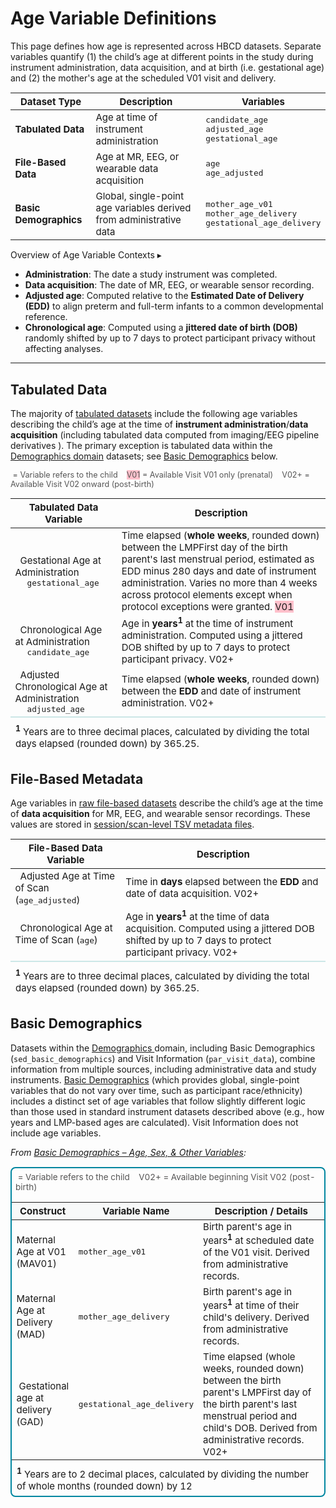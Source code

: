 # Age Variable Definitions

This page defines how age is represented across HBCD datasets. Separate variables quantify (1) the child’s age at different points in the study during instrument administration, data acquisition, and at birth (i.e. gestational age) and (2) the mother's age at the scheduled V01 visit and delivery. 

<table class="compact-table-no-vertical-lines" style="width: 100%; border-collapse: collapse; table-layout: fixed; font-size: 15px;">
<thead>
<tr>
<th><strong>Dataset Type</strong></th>
<th><strong>Description</strong></th>
<th><strong>Variables</strong></th>
</tr>
</thead>
<tbody>
<tr>
<td><strong>Tabulated Data</strong></td>
<td>Age at time of instrument administration</td>
<td><code>candidate_age</code><br><code>adjusted_age</code><br><code>gestational_age</code></td>
</tr>
<tr>
<td><strong>File-Based Data</strong></td>
<td>Age at MR, EEG, or wearable data acquisition</td>
<td><code>age</code><br><code>age_adjusted</code></td>
</tr>
<tr>
<td><strong>Basic Demographics</strong></td>
<td>Global, single-point age variables derived from administrative data</td>
<td><code>mother_age_v01</code><br><code>mother_age_delivery</code><br><code>gestational_age_delivery</code></td>
</tr>
</tbody>
</table>

<div id="age-contexts" class="table-banner" onclick="toggleCollapse(this)">
  <span class="emoji"><i style="font-size: 0.9em;" class="fa fa-circle-info"></i></span>
  <span class="text-with-link">
  <span class="text">Overview of Age Variable Contexts</span>
  <a class="anchor-link" href="#age-contexts" title="Copy link">
  <i class="fa-solid fa-link"></i>
  </a>
  </span>
  <span class="arrow">▸</span>
</div>
<div class="table-collapsible-content">
<ul>
<li><strong>Administration</strong>: The date a study instrument was completed.  </li>
<li><strong>Data acquisition</strong>: The date of MR, EEG, or wearable sensor recording.  </li>
<li><strong>Adjusted age</strong>: Computed relative to the <strong>Estimated Date of Delivery (EDD)</strong> to align preterm and full-term infants to a common developmental reference.  </li>
<li><strong>Chronological age</strong>: Computed using a <strong>jittered date of birth (DOB)</strong> randomly shifted by up to 7 days to protect participant privacy without affecting analyses.  </li>
</ul>
</div>

---

## <i class="fa-solid fa-table"></i> Tabulated Data

The majority of <a href="../../datacuration/phenotypes/" target="_blank">tabulated datasets</a> include the following age variables describing the child’s age at the time of **instrument administration**/**data acquisition** (including tabulated data computed from imaging/EEG pipeline derivatives <a href="../../datacuration/overview/#warning" target="_blank"><i style="font-size: 0.85em;" class="fa-solid fa-arrow-up-right-from-square"></i></a>). The primary exception is tabulated data within the <a href="../#demo" target="_blank">Demographics domain</a> datasets; see [Basic Demographics](#basic-demographics) below. 

<p style="font-size: 0.9em; color: #555;">
<i class="fa-solid fa-baby"></i>&nbsp;= Variable refers to the child &nbsp;&nbsp;
<span class="pill-badge" style="background-color: pink;">V01</span>&nbsp;= Available Visit V01 only (prenatal) &nbsp;&nbsp;
<span class="pill-badge">V02+</span>&nbsp;= Available Visit V02 onward (post-birth)
</p>
<table class="compact-table-no-vertical-lines" style="width: 100%; border-collapse: collapse; table-layout: fixed; font-size: 15px;">
<thead>
<tr>
<th><strong>Tabulated Data Variable</strong></th>
<th><strong>Description</strong></th>
</tr>
</thead>
<tbody>
<tr>
<td><i class="fa-solid fa-baby"></i>&nbsp; Gestational Age at Administration<br><code style="margin-left: 19px;">gestational_age</code></td>
<td style="word-wrap: break-word; white-space: normal;">
  Time elapsed (<b>whole weeks</b>, rounded down) between the <span class="tooltip tooltip-left">LMP<span class="tooltiptext">First day of the birth parent's last menstrual period, estimated as EDD minus 280 days</span></span> and date of instrument administration. Varies no more than 4 weeks across protocol elements except when protocol exceptions were granted. <span class="pill-badge" style="background-color: pink;">V01</span>
</td>
</tr>
<tr>
<td><i class="fa-solid fa-baby"></i>&nbsp; Chronological Age at Administration<br><code style="margin-left: 19px;">candidate_age</code></td>
<td style="word-wrap: break-word; white-space: normal;">
  Age in <b>years<sup><b>1</b></sup></b> at the time of instrument administration. Computed using a jittered DOB shifted by up to 7 days to protect participant privacy. <span class="pill-badge">V02+</span>
</td>
</tr>
<tr>
<td><i class="fa-solid fa-baby"></i>&nbsp; Adjusted Chronological Age at Administration<br><code style="margin-left: 19px;">adjusted_age</code></td>
<td style="word-wrap: break-word; white-space: normal;">
  Time elapsed (<b>whole weeks</b>, rounded down) between the <b>EDD</b> and date of instrument administration. <span class="pill-badge">V02+</span>
</td>
</tr>
</tbody>
<tfoot>
<tr>
  <td colspan="2" style="word-wrap: break-word; white-space: normal; border-top: 2px solid #cce7e7; padding: 10px 8px 6px 8px;">
    <sup><b>1</b></sup> Years are to three decimal places, calculated by dividing the total days elapsed (rounded down) by 365.25.
  </td>
</tr>
</tfoot>
</table>

## <i class="fa-solid fa-folder-open"></i> File-Based Metadata

Age variables in [raw file-based datasets](../datacuration/file-based-data.md#raw-bids) describe the child’s age at the time of **data acquisition** for MR, EEG, and wearable sensor recordings. These values are stored in [session/scan-level TSV metadata files](../../datacuration/file-based-data/#participant-session-scan-level-data).  

<table class="compact-table-no-vertical-lines" style="width: 100%; border-collapse: collapse; table-layout: fixed; font-size: 15px;">
<thead>
<tr>
<th><strong>File-Based Data Variable</strong></th>
<th><strong>Description</strong></th>
</tr>
</thead>
<tbody>
<tr>
<td><i class="fa-solid fa-baby"></i>&nbsp; Adjusted Age at Time of Scan (<code>age_adjusted</code>)</td>
<td style="word-wrap: break-word; white-space: normal;">
  Time in <b>days</b> elapsed between the <b>EDD</b> and date of data acquisition. <span class="pill-badge">V02+</span>
</td>
</tr>
<tr>
<td><i class="fa-solid fa-baby"></i>&nbsp; Chronological Age at Time of Scan (<code>age</code>)</td>
<td style="word-wrap: break-word; white-space: normal;">
  Age in <b>years<sup><b>1</b></sup></b> at the time of data acquisition. Computed using a jittered DOB shifted by up to 7 days to protect participant privacy. <span class="pill-badge">V02+</span>
</td>
</tr>
</tbody>
<tfoot>
<tr>
  <td colspan="2" style="word-wrap: break-word; white-space: normal; border-top: 2px solid #cce7e7; padding: 10px 8px 6px 8px;">
    <sup><b>1</b></sup> Years are to three decimal places, calculated by dividing the total days elapsed (rounded down) by 365.25.
  </td>
</tr>
</tfoot>
</table>

## Basic Demographics

Datasets within the <a href="../#demo" target="_blank">Demographics <i style="font-size: 0.8em;" class="fa-solid fa-arrow-up-right-from-square"></i></a> domain, including Basic Demographics (`sed_basic_demographics`) and Visit Information (`par_visit_data`), combine information from multiple sources, including administrative data and study instruments. <a href="../demo/basicdemo/" target="_blank">Basic Demographics</a> (which provides global, single-point variables that do not vary over time, such as participant race/ethnicity) includes a distinct set of age variables that follow slightly different logic than those used in standard instrument datasets described above (e.g., how years and LMP-based ages are calculated). Visit Information does not include age variables.

<i>From <a href="../demo/basicdemo/#age-sex-other-variables" target="_blank">Basic Demographics – Age, Sex, & Other Variables</a>:</i>
<table class="compact-table-no-vertical-lines" style="width: 100%; table-layout: fixed; font-size: 15px; border: 2px solid #0086a0ff; border-radius: 8px; border-collapse: collapse;">
  <caption style="caption-side: top; padding: 6px; text-align: left; font-size: 0.9em; color: #555;">
    <i class="fa-solid fa-baby"></i>&nbsp;= Variable refers to the child &nbsp;&nbsp;
    <span class="pill-badge">V02+</span>&nbsp;= Available beginning Visit V02 (post-birth)
  </caption>
<thead>
<tr style="background-color: #f8f9f9;">
  <th style="width: 20%;">Construct</th>
  <th style="width: 20%;">Variable Name</th>
  <th style="width: 60%;">Description / Details</th>
</tr>
</thead>
<tbody>
<tr>
  <td>Maternal Age at V01 (MAV01)</td>
  <td><code>mother_age_v01</code></td>
  <td style="word-wrap: break-word; white-space: normal;">Birth parent's age in years<sup><b>1</b></sup> at scheduled date of the V01 visit. Derived from administrative records.</td>
</tr>
<tr>
  <td>Maternal Age at Delivery (MAD)</td>
  <td><code>mother_age_delivery</code></td>
  <td style="word-wrap: break-word; white-space: normal;">Birth parent's age in years<sup><b>1</b></sup> at time of their child's delivery. Derived from administrative records.</td>
</tr>
<tr>
  <td><i class="fa-solid fa-baby"></i>&nbsp;Gestational age at delivery (GAD)</td>
  <td><code>gestational_age_delivery</code></td>
  <td style="word-wrap: break-word; white-space: normal;">Time elapsed (whole weeks, rounded down) between the birth parent's <span class="tooltip tooltip-left">LMP<span class="tooltiptext">First day of the birth parent's last menstrual period</span></span> and child's DOB. Derived from administrative records. <span class="pill-badge">V02+</span></td>
</tr>
</tbody>
<tfoot><tr><td colspan="3" style="word-wrap: break-word; white-space: normal; padding: 10px 8px 6px 8px;">
  <sup><b>1</b></sup> Years are to 2 decimal places, calculated by dividing the number of whole months (rounded down) by 12</td></tr></tfoot>
</table>



